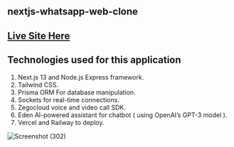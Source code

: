 ## nextjs-whatsapp-web-clone

## [Live Site Here]([https://react-dashboard-project-v1.netlify.app/](https://whatsapp-web-clone.up.railway.app/))

## Technologies used for this application

1. Next.js 13 and Node.js Express framework.
2. Tailwind CSS.
3. Prisma ORM For database manipulation.
4. Sockets for real-time connections.
5. Zegocloud voice and video call SDK.
6. Eden AI-powered assistant for chatbot ( using OpenAI’s GPT-3 model ).
7. Vercel and Railway to deploy.


![Screenshot (302)](https://github.com/Sir-Rumeh/whatsapp-web-clone/assets/95687544/c09f13be-461f-40a6-af01-4020965cd3f0)

